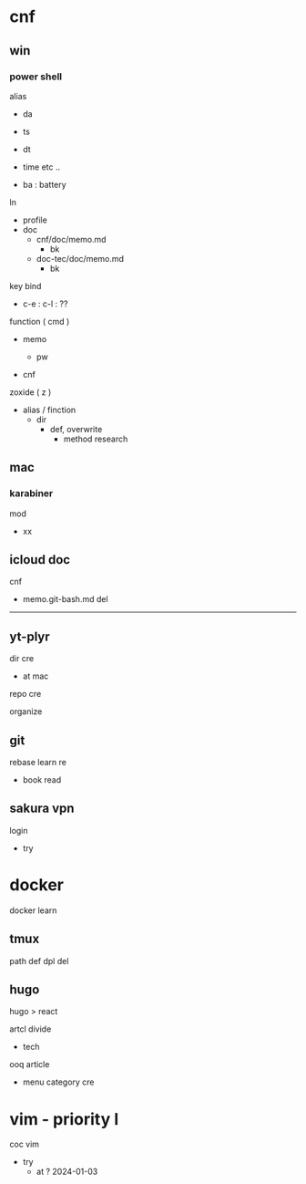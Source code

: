 
# cnf


## win

### power shell

alias
- da
- ts
- dt
- time etc ..

- ba : battery


ln
- profile
- doc
  - cnf/doc/memo.md
    - bk
  - doc-tec/doc/memo.md
    - bk


key bind
- c-e : c-l : ??


function ( cmd )
- memo
  - pw

- cnf


zoxide ( z )
- alias / finction
  - dir
    - def, overwrite
      - method research


## mac

### karabiner

mod
- xx


## icloud doc

cnf
- memo.git-bash.md del



---


## yt-plyr

dir cre
- at mac

repo cre


organize


## git

rebase learn re
- book read


## sakura vpn

login
- try


# docker

docker learn


## tmux

path def dpl del


## hugo

hugo > react


artcl divide
- tech


ooq article
- menu category cre


# vim  -  priority l

coc vim
- try
  - at ? 2024-01-03



